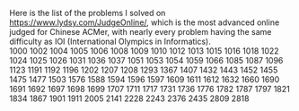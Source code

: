 Here is the list of the problems I solved on https://www.lydsy.com/JudgeOnline/, which is the most advanced online judged for Chinese ACMer, with nearly every problem having the same difficulty as IOI (International Olympics in Informatics).  
1000 1002 1004 1005 1006 1008 1009 1010 1012 1013 1015 1016 1018 1022 1024 1025 1026 1031 1036 1037 1051 1053 1054 1059 1066 1085 1087 1096 1123 1191 1192 1196 1202 1207 1208 1293 1367 1407 1432 1443 1452 1455 1475 1477 1503 1576 1588 1594 1596 1597 1609 1611 1612 1632 1660 1690 1691 1692 1697 1698 1699 1707 1711 1717 1731 1736 1776 1782 1787 1797 1821 1834 1867 1901 1911 2005 2141 2228 2243 2376 2435 2809 2818
